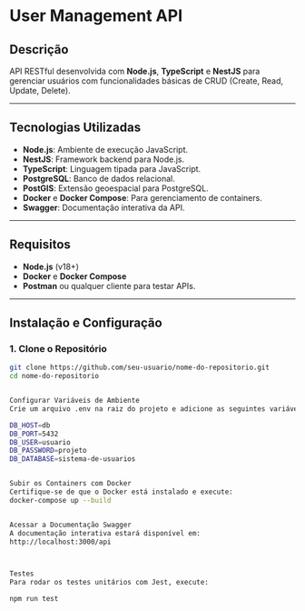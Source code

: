 # User Management API

## Descrição
API RESTful desenvolvida com **Node.js**, **TypeScript** e **NestJS** para gerenciar usuários com funcionalidades básicas de CRUD (Create, Read, Update, Delete).

---

## Tecnologias Utilizadas
- **Node.js**: Ambiente de execução JavaScript.
- **NestJS**: Framework backend para Node.js.
- **TypeScript**: Linguagem tipada para JavaScript.
- **PostgreSQL**: Banco de dados relacional.
- **PostGIS**: Extensão geoespacial para PostgreSQL.
- **Docker** e **Docker Compose**: Para gerenciamento de containers.
- **Swagger**: Documentação interativa da API.

---

## Requisitos
- **Node.js** (v18+)
- **Docker** e **Docker Compose**
- **Postman** ou qualquer cliente para testar APIs.

---

## Instalação e Configuração

### 1. Clone o Repositório
```bash
git clone https://github.com/seu-usuario/nome-do-repositorio.git
cd nome-do-repositorio


Configurar Variáveis de Ambiente
Crie um arquivo .env na raiz do projeto e adicione as seguintes variáveis:

DB_HOST=db
DB_PORT=5432
DB_USER=usuario
DB_PASSWORD=projeto
DB_DATABASE=sistema-de-usuarios


Subir os Containers com Docker
Certifique-se de que o Docker está instalado e execute:
docker-compose up --build


Acessar a Documentação Swagger
A documentação interativa estará disponível em:
http://localhost:3000/api



Testes
Para rodar os testes unitários com Jest, execute:

npm run test

